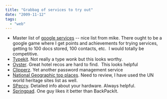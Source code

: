 ```yaml
---
title: "Grabbag of services to try out"
date: "2009-11-12"
tags: 
  - "web"
---
```


- Master list of [google services](http://startpad.org/blog/139-google-products-and-services) -- nice list from mike. There ought to be a google game where I get points and achievements for trying services, getting to 100 docs stored, 100 contacts, etc.  I would totally be competitive.
- [Typekit](http://typekit.com/). Not really a type wonk but this looks worthy.
- [Oyster](http://www.oyster.com). Great hotel recos are hard to find.  This looks helpful
- [Clipperz](http://www.clipperz.com/). Yet another password management service
- [National Geographic top places](http://traveler.nationalgeographic.com/2009/11/destinations-rated/list-text/1). Need to review, I have used the UN world heritage sites list as well.
- [SPeccy](http://lifehacker.com/5401456/speccy-gives-you-detailed-information-about-your-hardware). Detailed info about your hardware. Always helpful.
- [Springpad](http://webworkerdaily.com/2009/10/13/im-moving-from-backpack-to-springpad-heres-why/). One guy likes it better than BackPackIt.
